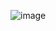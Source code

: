 ![image](https://github.com/ISHA-2112/ISHA-DESAI-ISS-ASSIGNMENT/assets/89999331/f11772a7-8184-47fa-9712-fa2a2d049471)
